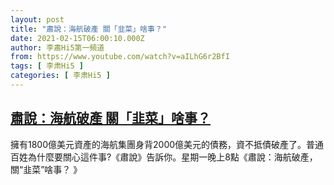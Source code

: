 ```yaml
---
layout: post
title: "肅說：海航破產 關「韭菜」啥事？"
date: 2021-02-15T06:00:10.000Z
author: 李肅Hi5第一頻道
from: https://www.youtube.com/watch?v=aILhG6r2BfI
tags: [ 李肃Hi5 ]
categories: [ 李肃Hi5 ]
---
```

<!--1613368810000-->
[肅說：海航破產 關「韭菜」啥事？](https://www.youtube.com/watch?v=aILhG6r2BfI)
------

<div>
擁有1800億美元資產的海航集團身背2000億美元的債務，資不抵債破產了。普通百姓為什麼要關心這件事?《肅說》告訴你。星期一晚上8點《肅說：海航破產，關“韭菜”啥事？ 》
</div>
